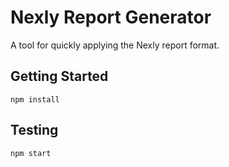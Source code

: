 # Nexly Report Generator

A tool for quickly applying the Nexly report format.

## Getting Started
`npm install`

## Testing
`npm start`
